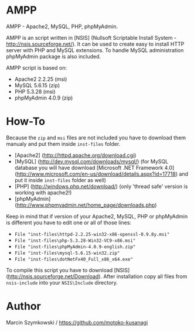 AMPP
====

AMPP - Apache2, MySQL, PHP, phpMyAdmin.

AMPP is an script written in [NSIS] (Nullsoft Scriptable Install System - http://nsis.sourceforge.net/).
It can be used to create easy to install HTTP server with PHP and MySQL extensions. To handle MySQL administration phpMyAdmin package is also included.

AMPP script is based on:
* Apache2 2.2.25 (msi)
* MySQL 5.6.15 (zip)
* PHP 5.3.28 (msi)
* phpMyAdmin 4.0.9 (zip)

How-To
======

Because the `zip` and `msi` files are not included you have to download them manualy and put them inside `inst-files` folder.
* [Apache2] (http://httpd.apache.org/download.cgi)
* [MySQL] (http://dev.mysql.com/downloads/mysql/) (for MySQL database you will have download [Microsoft .NET Framework 4.0] (http://www.microsoft.com/en-us/download/details.aspx?id=17718) and put it inside `inst-files` folder as well)
* [PHP] (http://windows.php.net/download/) (only 'thread safe' version is working with apache2!)
* [phpMyAdmin] (http://www.phpmyadmin.net/home_page/downloads.php)

Keep in mind that if version of your Apache2, MySQL, PHP or phpMyAdmin is different you have to edit one or all of those lines:
* `File "inst-files\httpd-2.2.25-win32-x86-openssl-0.9.8y.msi"`
* `File "inst-files\php-5.3.28-Win32-VC9-x86.msi"`
* `File "inst-files\phpMyAdmin-4.0.9-english.zip"`
* `File "inst-files\mysql-5.6.15-win32.zip"`
* `File "inst-files\dotNetFx40_Full_x86_x64.exe"`

To compile this script you have to download [NSIS] (http://nsis.sourceforge.net/Download). After installation copy all files from `nsis-include` into your `NSIS\Include` directory.

Author
======
Marcin Szymkowski / https://github.com/motoko-kusanagi
